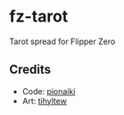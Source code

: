 # fz-tarot
Tarot spread for Flipper Zero

## Credits
- Code: [pionaiki](https://github.com/pionaiki)
- Art: [tihyltew](https://github.com/tihyltew)
